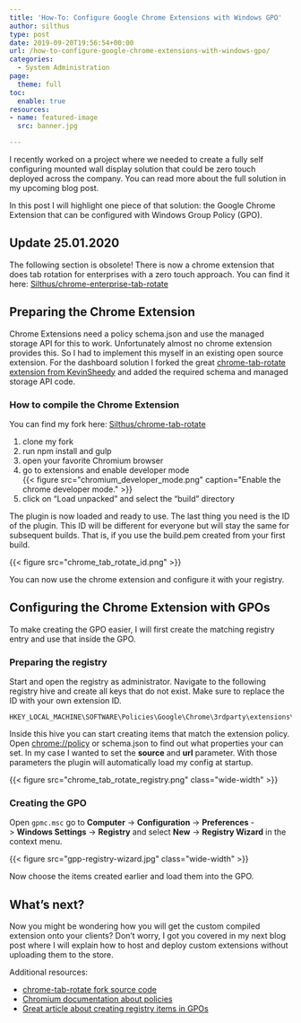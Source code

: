 ```yaml
---
title: 'How-To: Configure Google Chrome Extensions with Windows GPO'
author: silthus
type: post
date: 2019-09-20T19:56:54+00:00
url: /how-to-configure-google-chrome-extensions-with-windows-gpo/
categories:
  - System Administration
page:
  theme: full
toc:
  enable: true
resources:
- name: featured-image
  src: banner.jpg

---
```

I recently worked on a project where we needed to create a fully self configuring mounted wall display solution that could be zero touch deployed across the company. You can read more about the full solution in my upcoming blog post.

In this post I will highlight one piece of that solution: the Google Chrome Extension that can be configured with Windows Group Policy (GPO).

## Update 25.01.2020

The following section is obsolete! There is now a chrome extension that does tab rotation for enterprises with a zero touch approach. You can find it here: [Silthus/chrome-enterprise-tab-rotate][5]

## Preparing the Chrome Extension

Chrome Extensions need a policy schema.json and use the managed storage API for this to work. Unfortunately almost no chrome extension provides this. So I had to implement this myself in an existing open source extension. For the dashboard solution I forked the great [chrome-tab-rotate extension from KevinSheedy][4] and added the required schema and managed storage API code.

### How to compile the Chrome Extension

You can find my fork here: [Silthus/chrome-tab-rotate][1]

  1. clone my fork
  2. run npm install and gulp
  3. open your favorite Chromium browser
  4. go to extensions and enable developer mode  
     {{< figure src="chromium_developer_mode.png" caption="Enable the chrome developer mode." >}}
  5. click on &#8220;Load unpacked&#8221; and select the &#8220;build&#8221; directory

The plugin is now loaded and ready to use. The last thing you need is the ID of the plugin. This ID will be different for everyone but will stay the same for subsequent builds. That is, if you use the build.pem created from your first build.

{{< figure src="chrome_tab_rotate_id.png" >}}

You can now use the chrome extension and configure it with your registry.

## Configuring the Chrome Extension with GPOs

To make creating the GPO easier, I will first create the matching registry entry and use that inside the GPO.

### Preparing the registry

Start and open the registry as administrator. Navigate to the following registry hive and create all keys that do not exist. Make sure to replace the ID with your own extension ID.

```text
HKEY_LOCAL_MACHINE\SOFTWARE\Policies\Google\Chrome\3rdparty\extensions\gfjcoadgcaljefmlmokgadacckjipikb_\policy
```

Inside this hive you can start creating items that match the extension policy. Open <chrome://policy> or schema.json to find out what properties your can set. In my case I wanted to set the **source** and **url** parameter. With those parameters the plugin will automatically load my config at startup.

{{< figure src="chrome_tab_rotate_registry.png" class="wide-width" >}}

### Creating the GPO

Open `gpmc.msc` go to **Computer** -> **Configuration** -> **Preferences** -> **Windows Settings** -> **Registry** and select **New** -> **Registry Wizard** in the context menu.

{{< figure src="gpp-registry-wizard.jpg" class="wide-width" >}}

Now choose the items created earlier and load them into the GPO.

## What&#8217;s next?

Now you might be wondering how you will get the custom compiled extension onto your clients? Don&#8217;t worry, I got you covered in my next blog post where I will explain how to host and deploy custom extensions without uploading them to the store.

Additional resources:

* [chrome-tab-rotate fork source code][1]
* [Chromium documentation about policies][2]
* [Great article about creating registry items in GPOs][3]

 [1]: https://github.com/Silthus/chrome-tab-rotate
 [2]: https://www.chromium.org/administrators/configuring-policy-for-extensions
 [3]: http://woshub.com/how-to-create-modify-and-delete-registry-keys-using-gpo/
 [4]: https://github.com/KevinSheedy/chrome-tab-rotate
 [5]: https://github.com/Silthus/chrome-enterprise-tab-rotate